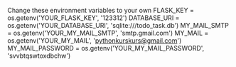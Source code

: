 Change these environment variables to your own
FLASK_KEY = os.getenv('YOUR_FLASK_KEY', '123312')
DATABASE_URI = os.getenv('YOUR_DATABASE_URI', 'sqlite:///todo_task.db')
MY_MAIL_SMTP = os.getenv('YOUR_MY_MAIL_SMTP', 'smtp.gmail.com')
MY_MAIL = os.getenv('YOUR_MY_MAIL', 'pythonkurskurs@gmail.com')
MY_MAIL_PASSWORD = os.getenv('YOUR_MY_MAIL_PASSWORD', 'svvbtqswtoxdbchw')
